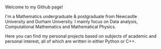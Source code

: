 Welcome to my Github page!

I'm a Mathematics undergraduate & postgraduate from Newcastle University and Durham University. I mainly focus on Data analysis, Computational Mathematics and Mathematical Physics.

Here you can find my personal projects based on subjects of academic and personal interest, all of which are written in either Python or C++.
